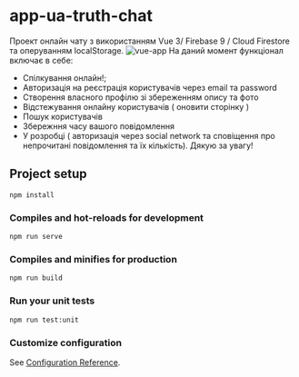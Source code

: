 # app-ua-truth-chat
Проект онлайн чату з використанням Vue 3/ Firebase 9 / Cloud Firestore та оперуванням localStorage.
![vue-app](https://user-images.githubusercontent.com/107950470/209724653-e16253ef-99b5-4dcb-b7bf-1e662c259106.png)
На даний момент функціонал включає в себе:
- Спілкування онлайн!;
- Авторизація на реєстрація користувачів через email та password
- Створення власного профілю зі збереженням опису та фото
- Відстежування онлайну користувачів ( оновити сторінку )
- Пошук користувачів
- Збережння часу вашого повідомлення
- У розробці ( авторизація через social network та сповіщення про непрочитані повідомлення та їх кількість).
Дякую за увагу!
## Project setup
```
npm install
```

### Compiles and hot-reloads for development
```
npm run serve
```

### Compiles and minifies for production
```
npm run build
```

### Run your unit tests
```
npm run test:unit
```

### Customize configuration
See [Configuration Reference](https://cli.vuejs.org/config/).
